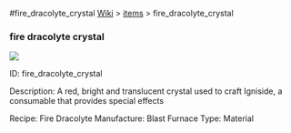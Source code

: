 #fire_dracolyte_crystal
<a href="/wiki.html">Wiki</a> > <a href="/posts/wiki/items">items</a> > <a>fire_dracolyte_crystal</a>
<div class="iteminfo">
<h3>fire dracolyte crystal</h3>
<img class="pixelimage" src="https://dragon-force-studio.com/images/EF_wiki/fire_dracolyte_crystal.png">

<a class="iteminfoitem">ID: fire_dracolyte_crystal</a></div>
Description:  A red, bright and translucent crystal used to craft Igniside, a consumable that provides special effects

Recipe:  Fire Dracolyte
Manufacture:  Blast Furnace
Type:  Material